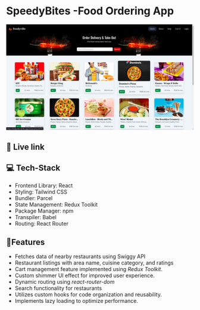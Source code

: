 # SpeedyBites -Food Ordering App  
![Home page](./imgs/Screenshot%20from%202023-07-08%2017-46-58.png)

## 🔗 Live link

**[]()**


## 💻 Tech-Stack 
- Frontend Library: React 
- Styling: Tailwind CSS 
- Bundler: Parcel 
- State Management: Redux Toolkit 
- Package Manager: npm 
- Transpiler: Babel 
- Routing: React Router 

## 📓Features 
- Fetches data of nearby restaurants using Swiggy API
- Restaurant listings with area name, cuisine category, and ratings
- Cart management feature implemented using *Redux Toolkit*.
- Custom shimmer UI effect for improved user experience.
- Dynamic routing using *react-router-dom*
- Search functionality for restaurants
- Utilizes custom hooks for code organization and reusability.
- Implements lazy loading to optimize performance.

